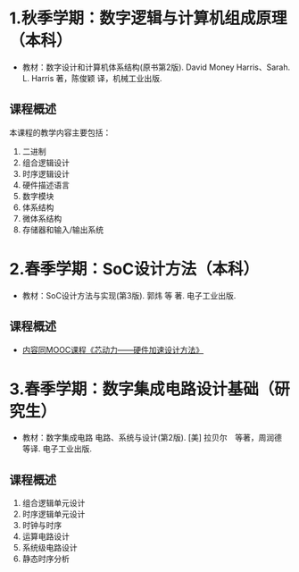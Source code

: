 1.秋季学期：数字逻辑与计算机组成原理（本科）
===

- 教材：数字设计和计算机体系结构(原书第2版). David Money Harris、Sarah. L. Harris 著，陈俊颖 译，机械工业出版.  

课程概述
---
本课程的教学内容主要包括：

1.  二进制
2.  组合逻辑设计
3.  时序逻辑设计
4.  硬件描述语言
5.  数字模块
6.  体系结构
7.  微体系结构
8.  存储器和输入/输出系统


2.春季学期：SoC设计方法（本科）
===

- 教材：SoC设计方法与实现(第3版). 郭炜 等 著. 电子工业出版.  

课程概述
---
- [内容同MOOC课程《芯动力——硬件加速设计方法》](./class1)


3.春季学期：数字集成电路设计基础（研究生）
===

- 教材：数字集成电路 电路、系统与设计(第2版). [美] 拉贝尔　等著，周润德　等译. 电子工业出版.  

课程概述
---
1.  组合逻辑单元设计
2.  时序逻辑单元设计
3.  时钟与时序
5.  运算电路设计
6.  系统级电路设计
7.  静态时序分析
